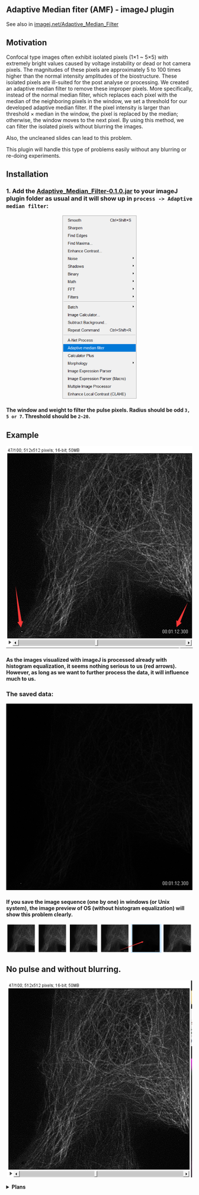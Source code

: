 ## Adaptive Median fiter (AMF) - imageJ plugin
See also in [imagej.net/Adaptive_Median_Filter](https://imagej.net/Adaptive_Median_Filter)
## Motivation
Confocal type images often exhibit isolated pixels (1×1 ~ 5×5) with extremely bright values caused by voltage instability or dead or hot camera pixels. The magnitudes of these pixels are approximately 5 to 100 times higher than the normal intensity amplitudes of the biostructure. These isolated pixels are ill-suited for the post analyse or processing. We created an adaptive median filter to remove these improper pixels. More specifically, instead of the normal median filter, which replaces each pixel with the median of the neighboring pixels in the window, we set a threshold for our developed adaptive median filter. If the pixel intensity is larger than threshold × median in the window, the pixel is replaced by the median; otherwise, the window moves to the next pixel. By using this method, we can filter the isolated pixels without blurring the images.

Also, the uncleaned slides can lead to this problem.

This plugin will handle this type of problems easily without any blurring or re-doing experiments.
## Installation
### 1. Add the [Adaptive_Median_Filter-0.1.0.jar](https://github.com/WeisongZhao/AdaptiveMedian.imagej/releases/download/v0.1.0/Adaptive_Median_Filter-0.1.0.jar) to your imageJ plugin folder as usual and it will show up in `process -> Adaptive median filter`:
<p align='center'>
    <img src='img/1.png' width='200'/>
</p>

#### The window and weight to filter the pulse pixels. Radius should be odd `3, 5 or 7`. Threshold should be `2~20`.
## Example
<p align='center'>
    <img src='img/3.png' width='600'/>
</p>

#### As the images visualized with imageJ is processed already with histogram equalization, it seems nothing serious to us (red arrows). However, as long as we want to further process the data, it will influence much to us.</br> 
### **The saved data:**
<p align='center'>
    <img src='img/5.png' width='600'/>
</p>

#### If you save the image sequence (one by one) in windows (or Unix system), the image preview of OS (without histogram equalization) will show this problem clearly.

<p align='center'>
    <img src='img/6.png' width='500'/>
</p>

## No pulse and without blurring.

<p align='center'>
    <img src='img/4.png' width='500'/>
</p>


<details>
<summary><b>Plans</b></summary>

- The padarray of image edge;
- The accelerated version of AMF.

</details>

